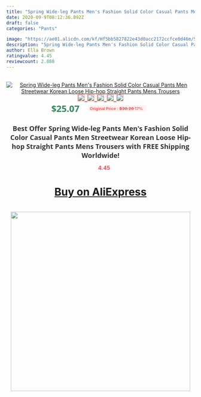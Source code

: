 ```yaml
---
title: "Spring Wide-leg Pants Men's Fashion Solid Color Casual Pants Men Streetwear Korean Loose Hip-hop Straight Pants Mens Trousers"
date: 2020-09-9T08:12:36.892Z
draft: false
categories: "Pants"

image: "https://ae01.alicdn.com/kf/Hf5bb5827822e43d0acc2172ccfce0d46m/Spring-Wide-leg-Pants-Men-s-Fashion-Solid-Color-Casual-Pants-Men-Streetwear-Korean-Loose-Hip.jpg"
description: "Spring Wide-leg Pants Men's Fashion Solid Color Casual Pants Men Streetwear Korean Loose Hip-hop Straight Pants Mens Trousers"
author: Ella Brown
ratingvalue: 4.45
reviewcount: 2.888
---
```

<br>
<div style="text-align: center;">
<a href="https://s.click.aliexpress.com/e/_Ad09nP" target="_blank" rel="nofollow noopener noreferrer"><img alt="Spring Wide-leg Pants Men's Fashion Solid Color Casual Pants Men Streetwear Korean Loose Hip-hop Straight Pants Mens Trousers" class="magnifier-image" src="https://ae01.alicdn.com/kf/Hf5bb5827822e43d0acc2172ccfce0d46m/Spring-Wide-leg-Pants-Men-s-Fashion-Solid-Color-Casual-Pants-Men-Streetwear-Korean-Loose-Hip.jpg_640x640.jpg">
<br>
<img style="border:1px solid salmon" src="https://ae01.alicdn.com/kf/Hf5bb5827822e43d0acc2172ccfce0d46m/Spring-Wide-leg-Pants-Men-s-Fashion-Solid-Color-Casual-Pants-Men-Streetwear-Korean-Loose-Hip.jpg_120x120.jpg">&nbsp;&nbsp;<img style="border:1px solid salmon" src="https://ae01.alicdn.com/kf/H249d0bd1ecc54a7ab10db7b9e82e0f43I/Spring-Wide-leg-Pants-Men-s-Fashion-Solid-Color-Casual-Pants-Men-Streetwear-Korean-Loose-Hip.jpg_120x120.jpg">&nbsp;&nbsp;<img style="border:1px solid salmon" src="https://ae01.alicdn.com/kf/H231f944dbe6c4fdaadc9a7b832d61357K/Spring-Wide-leg-Pants-Men-s-Fashion-Solid-Color-Casual-Pants-Men-Streetwear-Korean-Loose-Hip.jpg_120x120.jpg">&nbsp;&nbsp;<img style="border:1px solid salmon" src="https://ae01.alicdn.com/kf/Hbbaf3f58d908496cb3bba05ea272a05bJ/Spring-Wide-leg-Pants-Men-s-Fashion-Solid-Color-Casual-Pants-Men-Streetwear-Korean-Loose-Hip.jpg_120x120.jpg">&nbsp;&nbsp;<img style="border:1px solid salmon" src="https://ae01.alicdn.com/kf/Hd2aff15932bd4d11be3e7d114d578b920/Spring-Wide-leg-Pants-Men-s-Fashion-Solid-Color-Casual-Pants-Men-Streetwear-Korean-Loose-Hip.jpg_120x120.jpg"></a></div><br0>
<div style="text-align: center;"><span style="background-color: white; border: 0px; box-sizing: border-box; color: seagreen; display: inline-block; font-family: &quot;open sans&quot; , &quot;arial&quot; , &quot;helvetica&quot; , sans-serif , &quot;heiti&quot;; font-size: 24px; font-stretch: inherit; font-weight: 700; line-height: inherit; margin: 0px 10px 0px 0px; padding: 0px; vertical-align: middle;">$25.07 </span>
<span style="background: rgb(255 , 241 , 241); border-radius: 3px; border: 0px; box-sizing: border-box; color: #ff4747; display: inline-block; font-family: inherit; font-size: 12px; font-stretch: inherit; font-style: inherit; font-variant: inherit; font-weight: 600; line-height: inherit; margin: 0px; padding: 2px 5px; transform: scale(0.9); vertical-align: middle;">Original Price : <b style="text-decoration: line-through;">$30.20 </b> 17%&nbsp;&nbsp;</span></div>
<h1 style="color: #333333; display: inline-block; font-family: &quot;open sans&quot; , &quot;arial&quot; , &quot;helvetica&quot; , sans-serif , &quot;heiti&quot;; font-size: 18px; font-stretch: inherit; font-weight: 700; text-align: center;">Best Offer Spring Wide-leg Pants Men's Fashion Solid Color Casual Pants Men Streetwear Korean Loose Hip-hop Straight Pants Mens Trousers with FREE Shipping Worldwide!</h1>
<div style="color: #ff4747; text-align: center;">
<img src="https://4.bp.blogspot.com/-M0ZcTcb-5uY/XleCXlxnR4I/AAAAAAAAAEc/OrjgMkXV1oMQFaCRZj5HQwOCBcu3w1FegCPcBGAYYCw/s1600/star.png" style="height: 15px;">&nbsp;<b>4.45</b></div>
<div class="button_cont" align="center"><a class="buynow_a" href="https://s.click.aliexpress.com/e/_Ad09nP" target="_blank" rel="nofollow noopener noreferrer"><H1>Buy on AliExpress</H1></a></div><br>
<div class="separator" style="clear: both; text-align: center;">
<img src="https://lh3.googleusercontent.com/-pTy5HemUv9M/XlePHvY0dAI/AAAAAAAAAE4/0nX5iRUoIWY8eMW9Dpxeirr157OZliDIgCLcBGAsYHQ/s1600/badge.gif" width="480">
</div>
